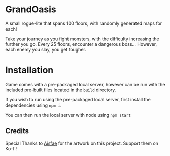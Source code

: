 # GrandOasis

A small rogue-lite that spans 100 floors, with randomly generated maps for each!

Take your journey as you fight monsters, with the difficulty increasing the further you go. Every 25 floors, encounter a dangerous boss... However, each enemy you slay, you get tougher.

# Installation

Game comes with a pre-packaged local server, however can be run with the included pre-built files located in the `build` directory.

If you wish to run using the pre-packaged local server, first install the dependencies using `npm i`.

You can then run the local server with node using `npm start`

## Credits

Special Thanks to [Aisfae](https://ko-fi.com/lillegume8563) for the artwork on this project. Support them on Ko-fi!